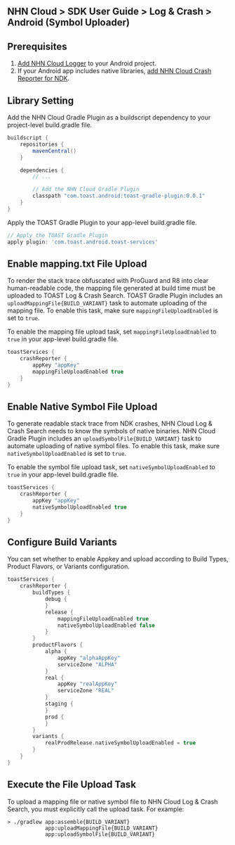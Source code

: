## NHN Cloud > SDK User Guide > Log & Crash > Android (Symbol Uploader)

## Prerequisites

1. [Add NHN Cloud Logger](https://docs.toast.com/en/TOAST/en/toast-sdk/log-collector-android/) to your Android project.
2. If your Android app includes native libraries, [add NHN Cloud Crash Reporter for NDK](https://docs.toast.com/en/TOAST/en/toast-sdk/log-collector-ndk/).

## Library Setting

Add the NHN Cloud Gradle Plugin as a buildscript dependency to your project-level build.gradle file.

```groovy
buildscript {
    repositories {
        mavenCentral()
    }

    dependencies {
        // ...

        // Add the NHN Cloud Gradle Plugin
        classpath "com.toast.android:toast-gradle-plugin:0.0.1"
    }
}
```

Apply the TOAST Gradle Plugin to your app-level build.gradle file.

```groovy
// Apply the TOAST Gradle Plugin
apply plugin: 'com.toast.android.toast-services'
```

## Enable mapping.txt File Upload

To render the stack trace obfuscated with ProGuard and R8 into clear human-readable code, the mapping file generated at build time must be uploaded to TOAST Log & Crash Search.
TOAST Gradle Plugin includes an `uploadMappingFile{BUILD_VARIANT}` task to automate uploading of the mapping file.  To enable this task, make sure `mappingFileUploadEnabled` is set to `true`.


To enable the mapping file upload task, set `mappingFileUploadEnabled` to `true` in your app-level build.gradle file.

```groovy
toastServices {
    crashReporter {
        appKey "appKey"
        mappingFileUploadEnabled true
    }
}
```

## Enable Native Symbol File Upload

To generate readable stack trace from NDK crashes, NHN Cloud Log & Crash Search needs to know the symbols of native binaries.
NHN Cloud Gradle Plugin includes an `uploadSymbolFile{BUILD_VARIANT}` task to automate uploading of native symbol files.
To enable this task, make sure `nativeSymbolUploadEnabled` is set to `true`.

To enable the symbol file upload task, set `nativeSymbolUploadEnabled` to `true` in your app-level build.gradle file.

```groovy
toastServices {
    crashReporter {
        appKey "appKey"
        nativeSymbolUploadEnabled true
    }
}
```

## Configure Build Variants

You can set whether to enable Appkey and upload according to Build Types, Product Flavors, or Variants configuration.

```groovy
toastServices {
    crashReporter {
        buildTypes {
            debug {
            }
            release {
                mappingFileUploadEnabled true
                nativeSymbolUploadEnabled false
            }
        }
        productFlavors {
            alpha {
                appKey "alphaAppKey"
                serviceZone "ALPHA"
            }
            real {
                appKey "realAppKey"
                serviceZone "REAL"
            }
            staging {
            }
            prod {
            }
        }
        variants {
            realProdRelease.nativeSymbolUploadEnabled = true
        }
    }
}
```

## Execute the File Upload Task

To upload a mapping file or native symbol file to NHN Cloud Log & Crash Search, you must explicitly call the upload task.
For example:

```
> ./gradlew app:assemble{BUILD_VARIANT}
            app:uploadMappingFile{BUILD_VARIANT}
            app:uploadSymbolFile{BUILD_VARIANT}
```
